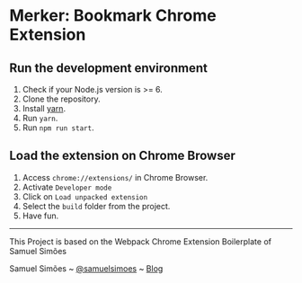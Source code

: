 # Merker: Bookmark Chrome Extension

## Run the development environment

1. Check if your Node.js version is >= 6.
2. Clone the repository.
3. Install [yarn](https://yarnpkg.com/lang/en/docs/install/).
4. Run `yarn`.
5. Run `npm run start`.


## Load the extension on Chrome Browser

1. Access `chrome://extensions/` in Chrome Browser.
2. Activate `Developer mode`
3. Click on `Load unpacked extension`
4. Select the `build` folder from the project.
5. Have fun.


-------------
This Project is based on the Webpack Chrome Extension Boilerplate of Samuel Simões

Samuel Simões ~ [@samuelsimoes](https://twitter.com/samuelsimoes) ~ [Blog](http://blog.samuelsimoes.com/)